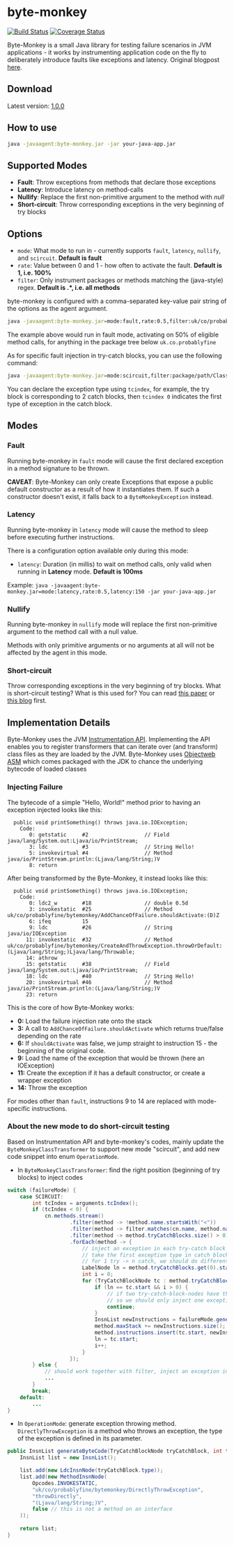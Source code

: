 # byte-monkey

[![Build Status](https://travis-ci.org/mrwilson/byte-monkey.svg?branch=master)](https://travis-ci.org/mrwilson/byte-monkey)
[![Coverage Status](https://coveralls.io/repos/github/mrwilson/byte-monkey/badge.svg?branch=master)](https://coveralls.io/github/mrwilson/byte-monkey?branch=master)

Byte-Monkey is a small Java library for testing failure scenarios in JVM applications - it works by instrumenting application code on the fly to deliberately introduce faults like exceptions and latency. Original blogpost [here](http://blog.probablyfine.co.uk/2016/05/30/announcing-byte-monkey.html).


## Download

Latest version: [1.0.0](https://github.com/mrwilson/byte-monkey/releases/download/1.0.0/byte-monkey.jar)

## How to use

```bash
java -javaagent:byte-monkey.jar -jar your-java-app.jar
```

## Supported Modes

 * **Fault**: Throw exceptions from methods that declare those exceptions
 * **Latency**: Introduce latency on method-calls
 * **Nullify**: Replace the first non-primitive argument to the method with *null*
 * **Short-circuit**: Throw corresponding exceptions in the very beginning of try blocks

## Options

 * `mode`: What mode to run in - currently supports `fault`, `latency`, `nullify`, and `scircuit`. **Default is fault**
 * `rate`: Value between 0 and 1 - how often to activate the fault. **Default is 1, i.e. 100%**
 * `filter`: Only instrument packages or methods matching the (java-style) regex. **Default is .*, i.e. all methods**

byte-monkey is configured with a comma-separated key-value pair string of the options as the agent argument.

```bash
java -javaagent:byte-monkey.jar=mode:fault,rate:0.5,filter:uk/co/probablyfine/ -jar your-java-app.jar
```

The example above would run in fault mode, activating on 50% of eligible method calls, for anything in the package tree below `uk.co.probablyfine`

As for specific fault injection in try-catch blocks, you can use the following command:

```bash
java -javaagent:byte-monkey.jar=mode:scircuit,filter:package/path/ClassName/MethodName,tcindex=0 -jar your-java-app.jar
```

You can declare the exception type using `tcindex`, for example, the try block is corresponding to 2 catch blocks, then `tcindex 0` indicates the first type of exception in the catch block.

## Modes

### Fault

Running byte-monkey in `fault` mode will cause the first declared exception in a method signature to be thrown.

**CAVEAT**: Byte-Monkey can only create Exceptions that expose a public default constructor as a result of how it instantiates them. If such a constructor doesn't exist, it falls back to a `ByteMonkeyException` instead.

### Latency

Running byte-monkey in `latency` mode will cause the method to sleep before executing further instructions.

There is a configuration option available only during this mode:

 * `latency`: Duration (in millis) to wait on method calls, only valid when running in **Latency** mode. **Default is 100ms**

Example: `java -javaagent:byte-monkey.jar=mode:latency,rate:0.5,latency:150 -jar your-java-app.jar`

### Nullify

Running byte-monkey in `nullify` mode will replace the first non-primitive argument to the method call with a null value.

Methods with only primitive arguments or no arguments at all will not be affected by the agent in this mode.

### Short-circuit

Throw corresponding exceptions in the very beginning of try blocks.
What is short-circuit testing? What is this used for? You can read [this paper](https://hal.inria.fr/hal-01062969/document) or [this blog](http://blog.gluckzhang.com/archives/107/) first.

## Implementation Details

Byte-Monkey uses the JVM [Instrumentation API](https://docs.oracle.com/javase/8/docs/api/java/lang/instrument/package-summary.html). Implementing the API enables you to register transformers that can iterate over (and transform) class files as they are loaded by the JVM. Byte-Monkey uses [Objectweb ASM](http://asm.ow2.org/) which comes packaged with the JDK to chance the underlying bytecode of loaded classes

### Injecting Failure

The bytecode of a simple "Hello, World!" method prior to having an exception injected looks like this:

```
  public void printSomething() throws java.io.IOException;
    Code:
       0: getstatic     #2                  // Field java/lang/System.out:Ljava/io/PrintStream;
       3: ldc           #3                  // String Hello!
       5: invokevirtual #4                  // Method java/io/PrintStream.println:(Ljava/lang/String;)V
       8: return
```

After being transformed by the Byte-Monkey, it instead looks like this:
```
  public void printSomething() throws java.io.IOException;
    Code:
       0: ldc2_w        #18                 // double 0.5d
       3: invokestatic  #25                 // Method uk/co/probablyfine/bytemonkey/AddChanceOfFailure.shouldActivate:(D)Z
       6: ifeq          15
       9: ldc           #26                 // String java/io/IOException
      11: invokestatic  #32                 // Method uk/co/probablyfine/bytemonkey/CreateAndThrowException.throwOrDefault:(Ljava/lang/String;)Ljava/lang/Throwable;
      14: athrow
      15: getstatic     #38                 // Field java/lang/System.out:Ljava/io/PrintStream;
      18: ldc           #40                 // String Hello!
      20: invokevirtual #46                 // Method java/io/PrintStream.println:(Ljava/lang/String;)V
      23: return
```

This is the core of how Byte-Monkey works:

 * **0:** Load the failure injection rate onto the stack
 * **3:** A call to `AddChanceOfFailure.shouldActivate` which returns true/false depending on the rate
 * **6:** If `shouldActivate` was false, we jump straight to instruction 15 - the beginning of the original code.
 * **9:** Load the name of the exception that would be thrown (here an IOException)
 * **11:** Create the exception if it has a default constructor, or create a wrapper exception
 * **14:** Throw the exception

For modes other than `fault`, instructions 9 to 14 are replaced with mode-specific instructions.

### About the new mode to do short-circuit testing

Based on Instrumentation API and byte-monkey's codes, mainly update the `ByteMonkeyClassTransformer` to support new mode "scircuit", and add new code snippet into enum `OperationMode`.

- In `ByteMonkeyClassTransformer`: find the right position (beginning of try blocks) to inject codes

```java
switch (failureMode) {
    case SCIRCUIT:
        int tcIndex = arguments.tcIndex();
        if (tcIndex < 0) {
            cn.methods.stream()
                    .filter(method -> !method.name.startsWith("<"))
                    .filter(method -> filter.matches(cn.name, method.name))
                    .filter(method -> method.tryCatchBlocks.size() > 0)
                    .forEach(method -> {
                        // inject an exception in each try-catch block
                        // take the first exception type in catch block
                        // for 1 try -> n catch, we should do different injections through params
                        LabelNode ln = method.tryCatchBlocks.get(0).start;
                        int i = 0;
                        for (TryCatchBlockNode tc : method.tryCatchBlocks) {
                            if (ln == tc.start && i > 0) {
                                // if two try-catch-block-nodes have the same "start", it indicates that it's one try block with multiple catch
                                // so we should only inject one exception each time
                                continue;
                            }
                            InsnList newInstructions = failureMode.generateByteCode(tc, tcIndex, arguments);
                            method.maxStack += newInstructions.size();
                            method.instructions.insert(tc.start, newInstructions);
                            ln = tc.start;
                            i++;
                        }
                    });
        } else {
            // should work together with filter, inject an exception into specific position
            ...
        }
        break;
    default:
        ...
}
```

- In `OperationMode`: generate exception throwing method. `DirectlyThrowException` is a method who throws an exception, the type of the exception is defined in its parameter.

```java
public InsnList generateByteCode(TryCatchBlockNode tryCatchBlock, int tcIndex, AgentArguments arguments) {
    InsnList list = new InsnList();

    list.add(new LdcInsnNode(tryCatchBlock.type));
    list.add(new MethodInsnNode(
        Opcodes.INVOKESTATIC,
        "uk/co/probablyfine/bytemonkey/DirectlyThrowException",
        "throwDirectly",
        "(Ljava/lang/String;)V",
        false // this is not a method on an interface
    ));
    
    return list;
}
```